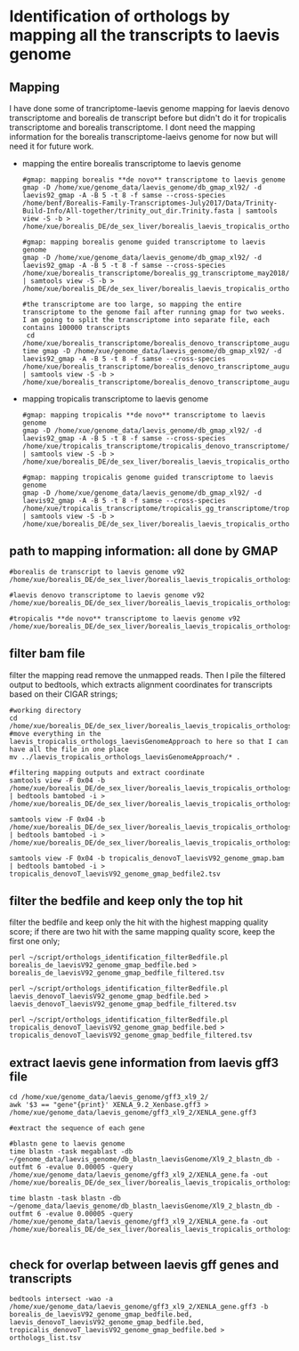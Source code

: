 # Identification of orthologs by mapping all the transcripts to laevis genome
## Mapping
I have done some of trancriptome-laevis genome mapping for laevis denovo transcriptome and borealis de transcript before but didn't do it for tropicalis transcriptome and borealis transcriptome. I dont need the mapping information for the borealis transcriptome-laeivs genome for now but will need it for future work.  
- mapping the entire borealis transcriptome to laevis genome
  ```
  #gmap: mapping borealis **de novo** transcriptome to laevis genome
  gmap -D /home/xue/genome_data/laevis_genome/db_gmap_xl92/ -d laevis92_gmap -A -B 5 -t 8 -f samse --cross-species /home/benf/Borealis-Family-Transcriptomes-July2017/Data/Trinity-Build-Info/All-together/trinity_out_dir.Trinity.fasta | samtools view -S -b > /home/xue/borealis_DE/de_sex_liver/borealis_laevis_tropicalis_orthologs/borealis_laevis_orthologs_laevisGenomeApproach/borealis_denovoT_laevisV92_genome_gmap.bam

  #gmap: mapping borealis genome guided transcriptome to laevis genome
  gmap -D /home/xue/genome_data/laevis_genome/db_gmap_xl92/ -d laevis92_gmap -A -B 5 -t 8 -f samse --cross-species /home/xue/borealis_transcriptome/borealis_gg_transcriptome_may2018/borealis_ggT_trinityOut.fasta | samtools view -S -b > /home/xue/borealis_DE/de_sex_liver/borealis_laevis_tropicalis_orthologs/borealis_laevis_orthologs_laevisGenomeApproach/borealis_ggT_laevisV92_genome_gmap.bam
  
  #the transcriptome are too large, so mapping the entire transcriptome to the genome fail after running gmap for two weeks. I am going to split the transcriptome into separate file, each contains 100000 transcripts
   cd /home/xue/borealis_transcriptome/borealis_denovo_transcriptome_august2017 
  time gmap -D /home/xue/genome_data/laevis_genome/db_gmap_xl92/ -d laevis92_gmap -A -B 5 -t 8 -f samse --cross-species /home/xue/borealis_transcriptome/borealis_denovo_transcriptome_august2017/subset_15.fasta | samtools view -S -b > /home/xue/borealis_transcriptome/borealis_denovo_transcriptome_august2017/borealis_denovoT_laevisV92_genome_gmap_subset15.bam
  ```
- mapping tropicalis transcriptome to laevis genome
  ```
  #gmap: mapping tropicalis **de novo** transcriptome to laevis genome
  gmap -D /home/xue/genome_data/laevis_genome/db_gmap_xl92/ -d laevis92_gmap -A -B 5 -t 8 -f samse --cross-species /home/xue/tropicalis_transcriptome/tropicalis_denovo_transcriptome/tropicalis_trinityout.Trinity.fasta | samtools view -S -b > /home/xue/borealis_DE/de_sex_liver/borealis_laevis_tropicalis_orthologs/laevis_tropicalis_orthologs_laevisGenomeApproach/tropicalis_denovoT_laevisV92_genome_gmap.bam

  #gmap: mapping tropicalis genome guided transcriptome to laevis genome
  gmap -D /home/xue/genome_data/laevis_genome/db_gmap_xl92/ -d laevis92_gmap -A -B 5 -t 8 -f samse --cross-species /home/xue/tropicalis_transcriptome/tropicalis_gg_transcriptome/tropicalis_gg_transcriptome.fasta | samtools view -S -b > /home/xue/borealis_DE/de_sex_liver/borealis_laevis_tropicalis_orthologs/laevis_tropicalis_orthologs_laevisGenomeApproach/tropicalis_ggT_laevisV92_genome_gmap.bam
  ```
## path to mapping information: all done by GMAP
```
#borealis de transcript to laevis genome v92
/home/xue/borealis_DE/de_sex_liver/borealis_laevis_tropicalis_orthologs/borealis_laevis_orthologs_byGenomicLocation/mapped_gmap/liver_DE_gmap_out.bam

#laevis denovo transcriptome to laevis genome v92
/home/xue/borealis_DE/de_sex_liver/borealis_laevis_tropicalis_orthologs/borealis_laevis_orthologs_byGenomicLocation/mapped_gmap/laevis_denovo_transcriptome_genome_gmap_bedfile.tsv

#tropicalis **de novo** transcriptome to laevis genome v92
/home/xue/borealis_DE/de_sex_liver/borealis_laevis_tropicalis_orthologs/laevis_tropicalis_orthologs_laevisGenomeApproach/tropicalis_denovoT_laevisV92_genome_gmap.bam
```

## filter bam file
filter the mapping read remove the unmapped reads. Then I pile the filtered output to bedtools, which extracts alignment coordinates for transcripts based on their CIGAR strings;
```
#working directory
cd /home/xue/borealis_DE/de_sex_liver/borealis_laevis_tropicalis_orthologs/orthologs_laevisGenomeApproach
#move everything in the laevis_tropicalis_orthologs_laevisGenomeApproach to here so that I can have all the file in one place
mv ../laevis_tropicalis_orthologs_laevisGenomeApproach/* .

#filtering mapping outputs and extract coordinate
samtools view -F 0x04 -b /home/xue/borealis_DE/de_sex_liver/borealis_laevis_tropicalis_orthologs/borealis_laevis_orthologs_byGenomicLocation/mapped_gmap/liver_DE_gmap_out.bam | bedtools bamtobed -i > /home/xue/borealis_DE/de_sex_liver/borealis_laevis_tropicalis_orthologs/orthologs_laevisGenomeApproach/borealis_de_laevisV92_genome_gmap_bedfile.tsv

samtools view -F 0x04 -b /home/xue/borealis_DE/de_sex_liver/borealis_laevis_tropicalis_orthologs/borealis_laevis_orthologs_byGenomicLocation/mapped_gmap/laevis_denovo_transcriptome_genome_gmap.bam | bedtools bamtobed -i >  /home/xue/borealis_DE/de_sex_liver/borealis_laevis_tropicalis_orthologs/orthologs_laevisGenomeApproach/laevis_denovoT_laevisV92_genome_gmap_bedfile.tsv

samtools view -F 0x04 -b tropicalis_denovoT_laevisV92_genome_gmap.bam | bedtools bamtobed -i > tropicalis_denovoT_laevisV92_genome_gmap_bedfile2.tsv
```
## filter the bedfile and keep only the top hit
filter the bedfile and keep only the hit with the highest mapping quality score; if there are two hit with the same mapping quality score, keep the first one only;
```
perl ~/script/orthologs_identification_filterBedfile.pl borealis_de_laevisV92_genome_gmap_bedfile.bed > borealis_de_laevisV92_genome_gmap_bedfile_filtered.tsv

perl ~/script/orthologs_identification_filterBedfile.pl laevis_denovoT_laevisV92_genome_gmap_bedfile.bed > laevis_denovoT_laevisV92_genome_gmap_bedfile_filtered.tsv

perl ~/script/orthologs_identification_filterBedfile.pl tropicalis_denovoT_laevisV92_genome_gmap_bedfile.bed > tropicalis_denovoT_laevisV92_genome_gmap_bedfile_filtered.tsv
```

## extract laevis gene information from laevis gff3 file
```
cd /home/xue/genome_data/laevis_genome/gff3_xl9_2/
awk '$3 == "gene"{print}' XENLA_9.2_Xenbase.gff3 > /home/xue/genome_data/laevis_genome/gff3_xl9_2/XENLA_gene.gff3

#extract the sequence of each gene

#blastn gene to laevis genome
time blastn -task megablast -db ~/genome_data/laevis_genome/db_blastn_laevisGenome/Xl9_2_blastn_db -outfmt 6 -evalue 0.00005 -query /home/xue/genome_data/laevis_genome/gff3_xl9_2/XENLA_gene.fa -out /home/xue/borealis_DE/de_sex_liver/borealis_laevis_tropicalis_orthologs/orthologs_laevisGenomeApproach/laevis_genes_laevisV92_genome_blastout.tsv

time blastn -task blastn -db ~/genome_data/laevis_genome/db_blastn_laevisGenome/Xl9_2_blastn_db -outfmt 6 -evalue 0.00005 -query /home/xue/genome_data/laevis_genome/gff3_xl9_2/XENLA_gene.fa -out /home/xue/borealis_DE/de_sex_liver/borealis_laevis_tropicalis_orthologs/orthologs_laevisGenomeApproach/laevis_genes_laevisV92_genome_blastnout.tsv


```

## check for overlap between laevis gff genes and transcripts
```
bedtools intersect -wao -a /home/xue/genome_data/laevis_genome/gff3_xl9_2/XENLA_gene.gff3 -b borealis_de_laevisV92_genome_gmap_bedfile.bed, laevis_denovoT_laevisV92_genome_gmap_bedfile.bed, tropicalis_denovoT_laevisV92_genome_gmap_bedfile.bed > orthologs_list.tsv
```
